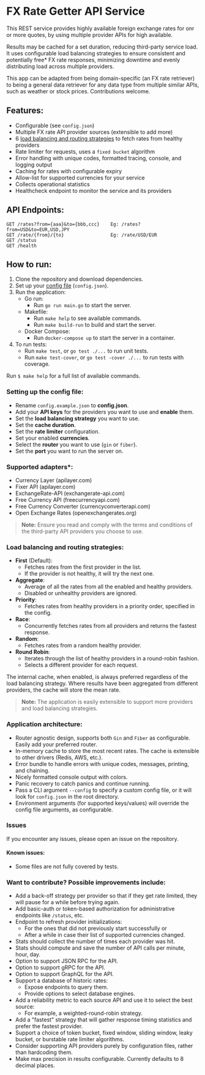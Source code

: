# FX Rate Getter API Service

This REST service provides highly available foreign exchange rates for onr or more quotes, 
by using multiple provider APIs for high available. 

Results may be cached for a set duration, reducing third-party service load. 
It uses configurable load balancing strategies to ensure consistent and potentially free* FX rate responses, 
minimizing downtime and evenly distributing load across multiple providers.

This app can be adapted from being domain-specific (an FX rate retriever) to being a general data retriever 
for any data type from multiple similar APIs, such as weather or stock prices. Contributions welcome.

## Features:
- Configurable (see `config.json`)
- Multiple FX rate API provider sources (extensible to add more)
- 6 [load balancing and routing strategies](#load-balancing-and-routing-strategies) to fetch rates from healthy providers
- Rate limiter for requests, uses a `fixed bucket` algorithm
- Error handling with unique codes, formatted tracing, console, and logging output
- Caching for rates with configurable expiry
- Allow-list for supported currencies for your service
- Collects operational statistics
- Healthcheck endpoint to monitor the service and its providers

## API Endpoints:
```http
GET /rates?from={aaa}&to={bbb,ccc}    Eg: /rates?from=USD&to=EUR,USD,JPY
GET /rate/{from}/{to}                 Eg: /rate/USD/EUR
GET /status
GET /health
```

## How to run:
1. Clone the repository and download dependencies.
2. Set up your [config file](#setting-up-the-config-file) (`config.json`).
3. Run the application:
    - Go run:
        - Run `go run main.go` to start the server.
    - Makefile:
        - Run `make help` to see available commands.
        - Run `make build-run` to build and start the server.
    - Docker Compose:
        - Run `docker-compose up` to start the server in a container. 
4. To run tests:
    - Run `make test`, or `go test ./...` to run unit tests.
    - Run `make test-cover`, or `go test -cover ./...` to run tests with coverage.

Run `$ make help` for a full list of available commands.

### Setting up the config file:
- Rename `config.example.json` to **config.json**.
- Add your **API keys** for the providers you want to use and **enable** them.
- Set the **load balancing strategy** you want to use.
- Set the **cache duration**.
- Set the **rate limiter** configuration.
- Set your enabled **currencies**.
- Select the **router** you want to use (`gin` or `fiber`).
- Set the **port** you want to run the server on.

### Supported adapters*:
- Currency Layer (apilayer.com)
- Fixer API (apilayer.com)
- ExchangeRate-API (exchangerate-api.com)
- Free Currency API (freecurrencyapi.com)
- Free Currency Converter (currencyconverterapi.com)
- Open Exchange Rates (openexchangerates.org)

> **Note:** Ensure you read and comply with the terms and conditions of the third-party API providers you choose to use.

### Load balancing and routing strategies:
- **First** (Default):
    - Fetches rates from the first provider in the list.
    - If the provider is not healthy, it will try the next one.
- **Aggregate**:
    - Average of all the rates from all the enabled and healthy providers.
    - Disabled or unhealthy providers are ignored.
- **Priority**:
    - Fetches rates from healthy providers in a priority order, specified in the config.
- **Race**:
    - Concurrently fetches rates from all providers and returns the fastest response.
- **Random**:
    - Fetches rates from a random healthy provider.
- **Round Robin**:
    - Iterates through the list of healthy providers in a round-robin fashion.
    - Selects a different provider for each request.

The internal cache, when enabled, is always preferred regardless of the load balancing strategy. Where results have been aggregated from different providers, the cache will store the mean rate.

> **Note:** The application is easily extensible to support more providers and load balancing strategies.

### Application architecture:
- Router agnostic design, supports both `Gin` and `Fiber` as configurable. Easily add your preferred router.
- In-memory cache to store the most recent rates. The cache is extensible to other drivers (Redis, AWS, etc.).
- Error bundle to handle errors with unique codes, messages, printing, and chaining.
- Nicely formatted console output with colors.
- Panic recovery to catch panics and continue running.
- Pass a CLI argument `--config` to specify a custom config file, or it will look for `config.json` in the root directory.
- Environment arguments (for supported keys/values) will override the config file arguments, as configurable.

### Issues
If you encounter any issues, please open an issue on the repository.

#### Known issues:
- Some files are not fully covered by tests.

### Want to contribute? Possible improvements include:
- Add a back-off strategy per provider so that if they get rate limited, they will pause for a while before trying again.
- Add basic-auth or token-based authorization for administrative endpoints like `/status`, etc.
- Endpoint to refresh provider initializations:
    - For the ones that did not previously start successfully or
    - After a while in case their list of supported currencies changed.
- Stats should collect the number of times each provider was hit.
- Stats should compute and save the number of API calls per minute, hour, day.
- Option to support JSON RPC for the API.
- Option to support gRPC for the API.
- Option to support GraphQL for the API.
- Support a database of historic rates:
    - Expose endpoints to query them.
    - Provide options to select database engines.
- Add a reliability metric to each source API and use it to select the best source:
    - For example, a weighted-round-robin strategy.
- Add a "fastest" strategy that will gather response timing statistics and prefer the fastest provider.
- Support a choice of token bucket, fixed window, sliding window, leaky bucket, or burstable rate limiter algorithms.
- Consider supporting API providers purely by configuration files, rather than hardcoding them.
- Make max precision in results configurable. Currently defaults to 8 decimal places.
